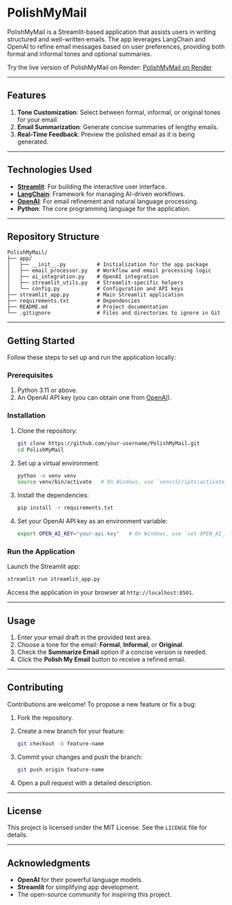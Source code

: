 # PolishMyMail

PolishMyMail is a Streamlit-based application that assists users in writing structured and well-written emails. The app leverages LangChain and OpenAI to refine email messages based on user preferences, providing both formal and informal tones and optional summaries.

Try the live version of PolishMyMail on Render: [PolishMyMail on Render](https://polishmyemail.onrender.com/)

---

## **Features**

1. **Tone Customization**: Select between formal, informal, or original tones for your email.
2. **Email Summarization**: Generate concise summaries of lengthy emails.
3. **Real-Time Feedback**: Preview the polished email as it is being generated.

---

## **Technologies Used**

- **[Streamlit](https://streamlit.io/)**: For building the interactive user interface.
- **[LangChain](https://langchain.com/)**: Framework for managing AI-driven workflows.
- **[OpenAI](https://openai.com/)**: For email refinement and natural language processing.
- **Python**: The core programming language for the application.

---

## **Repository Structure**

```plaintext
PolishMyMail/
├── app/
│   ├── __init__.py          # Initialization for the app package
│   ├── email_processor.py   # Workflow and email processing logic
│   ├── ai_integration.py    # OpenAI integration
│   ├── streamlit_utils.py   # Streamlit-specific helpers
│   └── config.py            # Configuration and API keys
├── streamlit_app.py         # Main Streamlit application
├── requirements.txt         # Dependencies
├── README.md                # Project documentation
└── .gitignore               # Files and directories to ignore in Git
```

---

## **Getting Started**

Follow these steps to set up and run the application locally:

### Prerequisites

1. Python 3.11 or above.
2. An OpenAI API key (you can obtain one from [OpenAI](https://openai.com/)).

### Installation

1. Clone the repository:

   ```bash
   git clone https://github.com/your-username/PolishMyMail.git
   cd PolishMyMail
   ```

2. Set up a virtual environment:

   ```bash
   python -m venv venv
   source venv/bin/activate   # On Windows, use `venv\Scripts\activate`
   ```

3. Install the dependencies:

   ```bash
   pip install -r requirements.txt
   ```

4. Set your OpenAI API key as an environment variable:

   ```bash
   export OPEN_AI_KEY="your-api-key"   # On Windows, use `set OPEN_AI_KEY="your-api-key"`
   ```

### Run the Application

Launch the Streamlit app:

```bash
streamlit run streamlit_app.py
```

Access the application in your browser at `http://localhost:8501`.

---

## **Usage**

1. Enter your email draft in the provided text area.
2. Choose a tone for the email: **Formal**, **Informal**, or **Original**.
3. Check the **Summarize Email** option if a concise version is needed.
4. Click the **Polish My Email** button to receive a refined email.

---

## **Contributing**

Contributions are welcome! To propose a new feature or fix a bug:

1. Fork the repository.
2. Create a new branch for your feature:

   ```bash
   git checkout -b feature-name
   ```

3. Commit your changes and push the branch:

   ```bash
   git push origin feature-name
   ```

4. Open a pull request with a detailed description.

---

## **License**

This project is licensed under the MIT License. See the `LICENSE` file for details.

---

## **Acknowledgments**

- **OpenAI** for their powerful language models.
- **Streamlit** for simplifying app development.
- The open-source community for inspiring this project.

